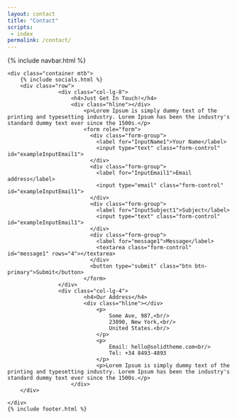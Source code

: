 ```yaml
---
layout: contact
title: "Contact"
scripts:
 - index
permalink: /contact/
---
```



<body itemscope="" itemtype="http://schema.org/Blog">
    {% include navbar.html %}

   
	<div class="container mtb">
		{% include socials.html %}
		<div class="row">
					<div class="col-lg-8">
			 			<h4>Just Get In Touch!</h4>
			 			<div class="hline"></div>
				 			<p>Lorem Ipsum is simply dummy text of the printing and typesetting industry. Lorem Ipsum has been the industry's standard dummy text ever since the 1500s.</p>
				 			<form role="form">
							  <div class="form-group">
							    <label for="InputName1">Your Name</label>
							    <input type="text" class="form-control" id="exampleInputEmail1">
							  </div>
							  <div class="form-group">
							    <label for="InputEmail1">Email address</label>
							    <input type="email" class="form-control" id="exampleInputEmail1">
							  </div>
							  <div class="form-group">
							    <label for="InputSubject1">Subject</label>
							    <input type="text" class="form-control" id="exampleInputEmail1">
							  </div>
							  <div class="form-group">
							  	<label for="message1">Message</label>
							  	<textarea class="form-control" id="message1" rows="4"></textarea>
							  </div>
							  <button type="submit" class="btn btn-primary">Submit</button>
							</form>
					</div>
					<div class="col-lg-4">
					 		<h4>Our Address</h4>
					 		<div class="hline"></div>
					 			<p>
					 				Some Ave, 987,<br/>
					 				23890, New York,<br/>
					 				United States.<br/>
					 			</p>
					 			<p>
					 				Email: hello@solidtheme.com<br/>
					 				Tel: +34 8493-4893
					 			</p>
					 			<p>Lorem Ipsum is simply dummy text of the printing and typesetting industry. Lorem Ipsum has been the industry's standard dummy text ever since the 1500s.</p>
				 		</div>	
		</div>
		
	</div>    
	{% include footer.html %}
    
</body>



